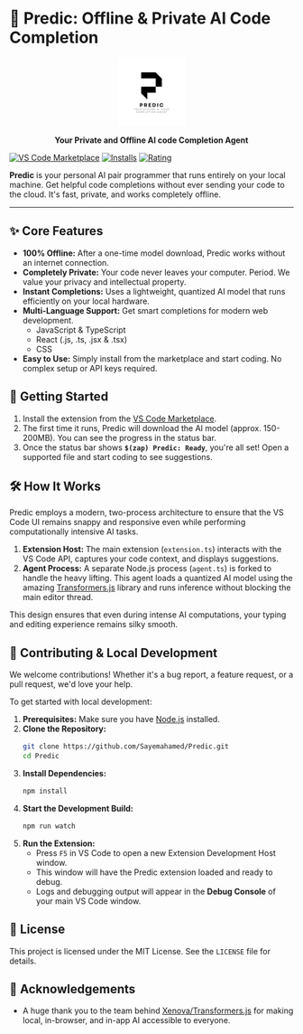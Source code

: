 # 🔮 Predic: Offline & Private AI Code Completion

<p align="center">
  <img src="https://raw.githubusercontent.com/Sayemahamed/Predic/main/media/logo.png" width="120" />
</p>

<p align="center">
  <strong>Your Private and Offline AI code Completion Agent</strong>
</p>

[![VS Code Marketplace](https://img.shields.io/visual-studio-marketplace/v/your-publisher.predic?style=for-the-badge&label=Marketplace&color=blue)](https://marketplace.visualstudio.com/items?itemName=your-publisher.predic)
[![Installs](https://img.shields.io/visual-studio-marketplace/i/your-publisher.predic?style=for-the-badge&color=green)](https://marketplace.visualstudio.com/items?itemName=your-publisher.predic)
[![Rating](https://img.shields.io/visual-studio-marketplace/r/your-publisher.predic?style=for-the-badge&color=yellow)](https://marketplace.visualstudio.com/items?itemName=your-publisher.predic)

**Predic** is your personal AI pair programmer that runs entirely on your local machine. Get helpful code completions without ever sending your code to the cloud. It's fast, private, and works completely offline.

---

<!--- ![Predic Demo GIF](https://raw.githubusercontent.com/Sayemahamed/Predic/main/media/predic-demo.gif)
 > *(**Pro-tip:** Create a cool animated GIF showing Predic in action and replace the link above!)* -->

## ✨ Core Features

* **100% Offline:** After a one-time model download, Predic works without an internet connection.
* **Completely Private:** Your code never leaves your computer. Period. We value your privacy and intellectual property.
* **Instant Completions:** Uses a lightweight, quantized AI model that runs efficiently on your local hardware.
* **Multi-Language Support:** Get smart completions for modern web development.
    * JavaScript & TypeScript
    * React (.js, .ts, .jsx & .tsx)
    * CSS
* **Easy to Use:** Simply install from the marketplace and start coding. No complex setup or API keys required.

## 🚀 Getting Started

1.  Install the extension from the [VS Code Marketplace](https://marketplace.visualstudio.com/items?itemName=your-publisher.predic).
2.  The first time it runs, Predic will download the AI model (approx. 150-200MB). You can see the progress in the status bar.
3.  Once the status bar shows **`$(zap) Predic: Ready`**, you're all set! Open a supported file and start coding to see suggestions.

## 🛠️ How It Works

Predic employs a modern, two-process architecture to ensure that the VS Code UI remains snappy and responsive even while performing computationally intensive AI tasks.

1.  **Extension Host:** The main extension (`extension.ts`) interacts with the VS Code API, captures your code context, and displays suggestions.
2.  **Agent Process:** A separate Node.js process (`agent.ts`) is forked to handle the heavy lifting. This agent loads a quantized AI model using the amazing [Transformers.js](https://github.com/xenova/transformers.js) library and runs inference without blocking the main editor thread.

This design ensures that even during intense AI computations, your typing and editing experience remains silky smooth.

## 🔧 Contributing & Local Development

We welcome contributions! Whether it's a bug report, a feature request, or a pull request, we'd love your help.

To get started with local development:

1.  **Prerequisites:** Make sure you have [Node.js](https://nodejs.org/) installed.
2.  **Clone the Repository:**
    ```bash
    git clone https://github.com/Sayemahamed/Predic.git
    cd Predic
    ```
3.  **Install Dependencies:**
    ```bash
    npm install
    ```
4.  **Start the Development Build:**
    ```bash
    npm run watch
    ```
5.  **Run the Extension:**
    * Press `F5` in VS Code to open a new Extension Development Host window.
    * This window will have the Predic extension loaded and ready to debug.
    * Logs and debugging output will appear in the **Debug Console** of your main VS Code window.

## 📄 License

This project is licensed under the MIT License. See the `LICENSE` file for details.

## 🙏 Acknowledgements

* A huge thank you to the team behind [Xenova/Transformers.js](https://github.com/xenova/transformers.js) for making local, in-browser, and in-app AI accessible to everyone.


